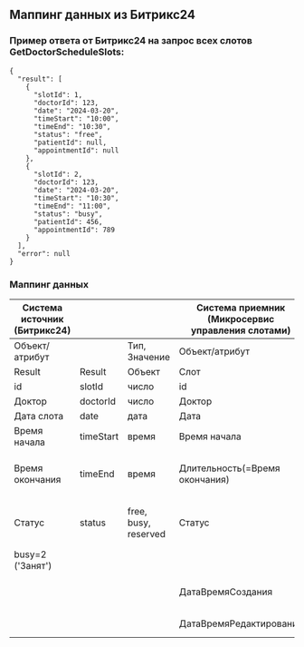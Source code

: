 ## Маппинг данных из Битрикс24

### Пример ответа от Битрикс24 на запрос всех слотов GetDoctorScheduleSlots:

```
{
  "result": [
    {
      "slotId": 1,
      "doctorId": 123,
      "date": "2024-03-20",
      "timeStart": "10:00",
      "timeEnd": "10:30",
      "status": "free",
      "patientId": null,
      "appointmentId": null
    },
    {
      "slotId": 2,
      "doctorId": 123,
      "date": "2024-03-20",
      "timeStart": "10:30",
      "timeEnd": "11:00",
      "status": "busy",
      "patientId": 456,
      "appointmentId": 789
    }
  ],
  "error": null
}
```

### Маппинг данных

|Система источник (Битрикс24)|||Система приемник (Микросервис управления слотами)||||
|-|-|-|-|-|-|-|
|Объект/атрибут||Тип, Значение|Объект/атрибут||Тип, Значение|Комментарий|
|Result|Result|Объект |Слот|Slots|Объект ||
|id|slotId|число|id|Slots.id|число||
|Доктор|doctorId|число|Доктор|doctor.id|число||
|Дата слота|date|дата|Дата|Slots.date|дата||
|Время начала|timeStart|время|Время начала|Slots.time_start|время||
|Время окончания|timeEnd|время|Длительность(=Время окончания)|Slots.time_duration|время |Пишем время окончания слота|
|Статус|status|free, busy, reserved|Статус|Slots.status_id|Ссылка на статус слота (StatusSlot)|free=1 ('Свободен')
busy=2 ('Занят')|
||||ДатаВремяСоздания|date_of_create|дата|дата создания записи|
||||ДатаВремяРедактирования|date_edit|дата|дата измения (статуса)|


